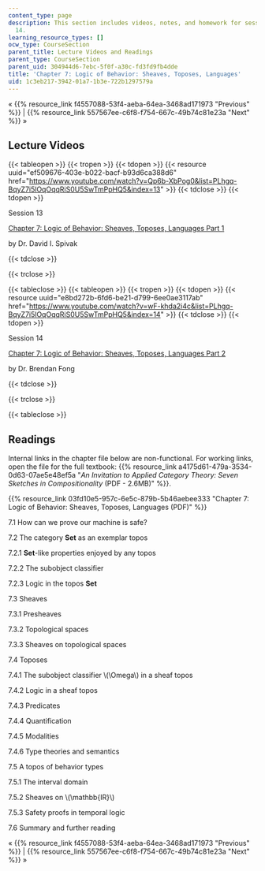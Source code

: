 ```yaml
---
content_type: page
description: This section includes videos, notes, and homework for sessions 13 and
  14.
learning_resource_types: []
ocw_type: CourseSection
parent_title: Lecture Videos and Readings
parent_type: CourseSection
parent_uid: 304944d6-7ebc-5f0f-a30c-fd3fd9fb4dde
title: 'Chapter 7: Logic of Behavior: Sheaves, Toposes, Languages'
uid: 1c3eb217-3942-01a7-1b3e-722b1297579a
---
```


« {{% resource_link f4557088-53f4-aeba-64ea-3468ad171973 "Previous" %}} | {{% resource_link 557567ee-c6f8-f754-667c-49b74c81e23a "Next" %}} » 

Lecture Videos
--------------

{{< tableopen >}}
{{< tropen >}}
{{< tdopen >}}
{{< resource uuid="ef509676-403e-b022-bacf-b93d6ca388d6" href="https://www.youtube.com/watch?v=Qp6b-XbPog0&list=PLhgq-BqyZ7i5lOqOqqRiS0U5SwTmPpHQ5&index=13" >}}
{{< tdclose >}}
{{< tdopen >}}


Session 13

[Chapter 7: Logic of Behavior: Sheaves, Toposes, Languages Part 1](https://www.youtube.com/watch?v=Qp6b-XbPog0&list=PLhgq-BqyZ7i5lOqOqqRiS0U5SwTmPpHQ5&index=13)

by Dr. David I. Spivak


{{< tdclose >}}

{{< trclose >}}

{{< tableclose >}}
{{< tableopen >}}
{{< tropen >}}
{{< tdopen >}}
{{< resource uuid="e8bd272b-6fd6-be21-d799-6ee0ae3117ab" href="https://www.youtube.com/watch?v=wF-khda2i4c&list=PLhgq-BqyZ7i5lOqOqqRiS0U5SwTmPpHQ5&index=14" >}}
{{< tdclose >}}
{{< tdopen >}}


Session 14

[Chapter 7: Logic of Behavior: Sheaves, Toposes, Languages Part 2](https://www.youtube.com/watch?v=wF-khda2i4c&list=PLhgq-BqyZ7i5lOqOqqRiS0U5SwTmPpHQ5&index=14)

by Dr. Brendan Fong


{{< tdclose >}}

{{< trclose >}}

{{< tableclose >}}

Readings
--------

Internal links in the chapter file below are non-functional. For working links, open the file for the full textbook: {{% resource_link a4175d61-479a-3534-0d63-07ae5e48ef5a "_An Invitation to Applied Category Theory: Seven Sketches in Compositionality_ (PDF - 2.6MB)" %}}.

{{% resource_link 03fd10e5-957c-6e5c-879b-5b46aebee333 "Chapter 7: Logic of Behavior: Sheaves, Toposes, Languages (PDF)" %}}

7.1 How can we prove our machine is safe?

7.2 The category **Set** as an exemplar topos

7.2.1 **Set**\-like properties enjoyed by any topos

7.2.2 The subobject classifier

7.2.3 Logic in the topos **Set**

7.3 Sheaves

7.3.1 Presheaves

7.3.2 Topological spaces

7.3.3 Sheaves on topological spaces

7.4 Toposes

7.4.1 The subobject classifier \\(\\Omega\\) in a sheaf topos

7.4.2 Logic in a sheaf topos

7.4.3 Predicates

7.4.4 Quantification

7.4.5 Modalities

7.4.6 Type theories and semantics

7.5 A topos of behavior types

7.5.1 The interval domain

7.5.2 Sheaves on \\(\\mathbb{IR}\\)

7.5.3 Safety proofs in temporal logic

7.6 Summary and further reading

« {{% resource_link f4557088-53f4-aeba-64ea-3468ad171973 "Previous" %}} | {{% resource_link 557567ee-c6f8-f754-667c-49b74c81e23a "Next" %}} »